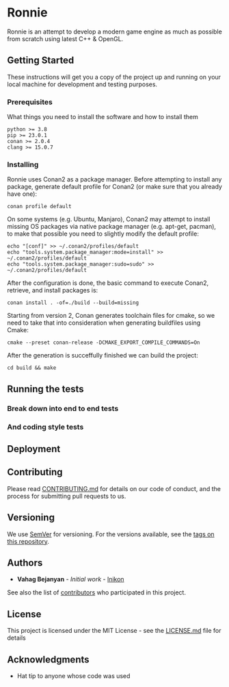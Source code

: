 # Ronnie

Ronnie is an attempt to develop a modern game engine as much as possible from scratch using latest C++ & OpenGL.

## Getting Started

These instructions will get you a copy of the project up and running on your local machine for development and testing purposes.

### Prerequisites

What things you need to install the software and how to install them

```
python >= 3.8
pip >= 23.0.1
conan >= 2.0.4
clang >= 15.0.7
```

### Installing

Ronnie uses Conan2 as a package manager.
Before attempting to install any package, generate default profile for Conan2 (or make sure that you already have one):

```
conan profile default
```

On some systems (e.g. Ubuntu, Manjaro), Conan2 may attempt to install missing OS packages via native package manager (e.g. apt-get, pacman), to make that possible you need to slightly modify the default profile:

```
echo "[conf]" >> ~/.conan2/profiles/default
echo "tools.system.package_manager:mode=install" >> ~/.conan2/profiles/default
echo "tools.system.package_manager:sudo=sudo" >> ~/.conan2/profiles/default
```

After the configuration is done, the basic command to execute Conan2, retrieve, and install packages is:
```
conan install . -of=./build --build=missing
```

Starting from version 2, Conan generates toolchain files for cmake, so we need to take that into consideration when generating buildfiles using Cmake:

```
cmake --preset conan-release -DCMAKE_EXPORT_COMPILE_COMMANDS=On
```

After the generation is succeffully finished we can build the project:

```
cd build && make
```

## Running the tests


### Break down into end to end tests


### And coding style tests

## Deployment

## Contributing

Please read [CONTRIBUTING.md](https://gist.github.com/PurpleBooth/b24679402957c63ec426) for details on our code of conduct, and the process for submitting pull requests to us.

## Versioning

We use [SemVer](http://semver.org/) for versioning. For the versions available, see the [tags on this repository](https://github.com/your/project/tags). 

## Authors

* **Vahag Bejanyan** - *Initial work* - [lnikon](https://github.com/lnikon)

See also the list of [contributors](https://github.com/lnikon/Ronnie/contributors) who participated in this project.

## License

This project is licensed under the MIT License - see the [LICENSE.md](LICENSE.md) file for details

## Acknowledgments

* Hat tip to anyone whose code was used


